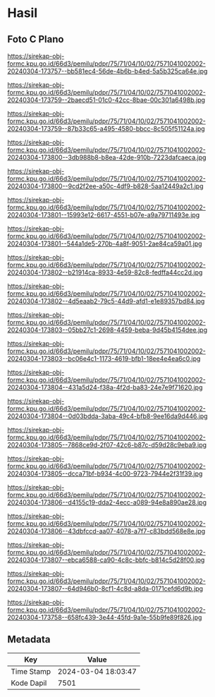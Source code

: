 # Hasil

## Foto C Plano

https://sirekap-obj-formc.kpu.go.id/66d3/pemilu/pdpr/75/71/04/10/02/7571041002002-20240304-173757--bb581ec4-56de-4b6b-b4ed-5a5b325ca64e.jpg

https://sirekap-obj-formc.kpu.go.id/66d3/pemilu/pdpr/75/71/04/10/02/7571041002002-20240304-173759--2baecd51-01c0-42cc-8bae-00c301a6498b.jpg

https://sirekap-obj-formc.kpu.go.id/66d3/pemilu/pdpr/75/71/04/10/02/7571041002002-20240304-173759--87b33c65-a495-4580-bbcc-8c505f51124a.jpg

https://sirekap-obj-formc.kpu.go.id/66d3/pemilu/pdpr/75/71/04/10/02/7571041002002-20240304-173800--3db988b8-b8ea-42de-910b-7223dafcaeca.jpg

https://sirekap-obj-formc.kpu.go.id/66d3/pemilu/pdpr/75/71/04/10/02/7571041002002-20240304-173800--9cd2f2ee-a50c-4df9-b828-5aa12449a2c1.jpg

https://sirekap-obj-formc.kpu.go.id/66d3/pemilu/pdpr/75/71/04/10/02/7571041002002-20240304-173801--15993e12-6617-4551-b07e-a9a79711493e.jpg

https://sirekap-obj-formc.kpu.go.id/66d3/pemilu/pdpr/75/71/04/10/02/7571041002002-20240304-173801--544a1de5-270b-4a8f-9051-2ae84ca59a01.jpg

https://sirekap-obj-formc.kpu.go.id/66d3/pemilu/pdpr/75/71/04/10/02/7571041002002-20240304-173802--b21914ca-8933-4e59-82c8-fedffa44cc2d.jpg

https://sirekap-obj-formc.kpu.go.id/66d3/pemilu/pdpr/75/71/04/10/02/7571041002002-20240304-173802--4d5eaab2-79c5-44d9-afd1-e1e89357bd84.jpg

https://sirekap-obj-formc.kpu.go.id/66d3/pemilu/pdpr/75/71/04/10/02/7571041002002-20240304-173803--05bb27c1-2698-4459-beba-9d45b4154dee.jpg

https://sirekap-obj-formc.kpu.go.id/66d3/pemilu/pdpr/75/71/04/10/02/7571041002002-20240304-173803--bc06e4c1-1173-4619-bfb1-18ee4e4ea6c0.jpg

https://sirekap-obj-formc.kpu.go.id/66d3/pemilu/pdpr/75/71/04/10/02/7571041002002-20240304-173804--431a5d24-f38a-4f2d-ba83-24e7e9f71620.jpg

https://sirekap-obj-formc.kpu.go.id/66d3/pemilu/pdpr/75/71/04/10/02/7571041002002-20240304-173804--0d03bdda-3aba-49c4-bfb8-9ee16da9d446.jpg

https://sirekap-obj-formc.kpu.go.id/66d3/pemilu/pdpr/75/71/04/10/02/7571041002002-20240304-173805--7868ce9d-2f07-42c6-b87c-d59d28c9eba9.jpg

https://sirekap-obj-formc.kpu.go.id/66d3/pemilu/pdpr/75/71/04/10/02/7571041002002-20240304-173805--dcca71bf-b934-4c00-9723-7944e2f31f39.jpg

https://sirekap-obj-formc.kpu.go.id/66d3/pemilu/pdpr/75/71/04/10/02/7571041002002-20240304-173806--d4155c19-dda2-4ecc-a089-94e8a890ae28.jpg

https://sirekap-obj-formc.kpu.go.id/66d3/pemilu/pdpr/75/71/04/10/02/7571041002002-20240304-173806--43dbfccd-aa07-4078-a7f7-c83bdd568e8e.jpg

https://sirekap-obj-formc.kpu.go.id/66d3/pemilu/pdpr/75/71/04/10/02/7571041002002-20240304-173807--ebca6588-ca90-4c8c-bbfc-b814c5d28f00.jpg

https://sirekap-obj-formc.kpu.go.id/66d3/pemilu/pdpr/75/71/04/10/02/7571041002002-20240304-173807--64d946b0-8cf1-4c8d-a8da-0171cefd6d9b.jpg

https://sirekap-obj-formc.kpu.go.id/66d3/pemilu/pdpr/75/71/04/10/02/7571041002002-20240304-173758--658fc439-3e44-45fd-9a1e-55b9fe89f826.jpg


## Metadata

| Key        | Value               |
| ---------- | ------------------- |
| Time Stamp | 2024-03-04 18:03:47 |
| Kode Dapil | 7501                |



